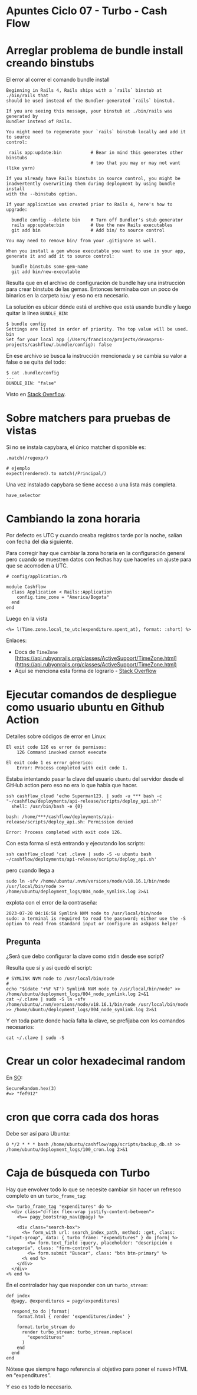 # Apuntes Ciclo 07 - Turbo - Cash Flow

# Arreglar problema de bundle install creando binstubs

El error al correr el comando bundle install

    Beginning in Rails 4, Rails ships with a `rails` binstub at ./bin/rails that
    should be used instead of the Bundler-generated `rails` binstub.
    
    If you are seeing this message, your binstub at ./bin/rails was generated by
    Bundler instead of Rails.
    
    You might need to regenerate your `rails` binstub locally and add it to source
    control:
    
     rails app:update:bin           # Bear in mind this generates other binstubs
                                    # too that you may or may not want (like yarn)
    
    If you already have Rails binstubs in source control, you might be
    inadvertently overwriting them during deployment by using bundle install
    with the --binstubs option.
    
    If your application was created prior to Rails 4, here's how to upgrade:
    
      bundle config --delete bin    # Turn off Bundler's stub generator
      rails app:update:bin          # Use the new Rails executables
      git add bin                   # Add bin/ to source control
    
    You may need to remove bin/ from your .gitignore as well.
    
    When you install a gem whose executable you want to use in your app,
    generate it and add it to source control:
    
      bundle binstubs some-gem-name
      git add bin/new-executable

Resulta que en el archivo de configuración de bundle hay una instrucción para crear binstubs de las gemas. Entonces terminaba con un poco de binarios en la carpeta `bin/` y eso no era necesario.

La solución es ubicar dónde está el archivo que está usando bundle y luego quitar la línea `BUNDLE_BIN`:

    $ bundle config
    Settings are listed in order of priority. The top value will be used.
    bin
    Set for your local app (/Users/francisco/projects/devaspros-projects/cashflow/.bundle/config): false

En ese archivo se busca la instrucción mencionada y se cambia su valor a false o se quita del todo:

    $ cat .bundle/config 
    ---
    BUNDLE_BIN: "false"

Visto en [Stack Overflow](https://stackoverflow.com/a/35636208/1407371).


# Sobre matchers para pruebas de vistas

Si no se instala capybara, el único matcher disponible es:

    .match(/regexp/)
    
    # ejemplo
    expect(rendered).to match(/Principal/)

Una vez instalado capybara se tiene acceso a una lista más completa.

    have_selector


# Cambiando la zona horaria

Por defecto es UTC y cuando creaba registros tarde por la noche, salían con fecha del día siguiente.

Para corregir hay que cambiar la zona horaria en la configuración general pero cuando se muestren  datos con fechas hay que hacerles un ajuste para que se acomoden a UTC.

    # config/application.rb
    
    module Cashflow
      class Application < Rails::Application
        config.time_zone = "America/Bogota"
      end
    end

Luego en la vista

    <%= l(Time.zone.local_to_utc(expenditure.spent_at), format: :short) %>

Enlaces:

- Docs de `TimeZone` [https://api.rubyonrails.org/classes/ActiveSupport/TimeZone.html](https://api.rubyonrails.org/classes/ActiveSupport/TimeZone.html)
- Aquí se menciona esta forma de lograrlo - [Stack Overflow](https://stackoverflow.com/questions/16818180/ruby-rails-change-the-timezone-of-a-time-without-changing-the-value)


# Ejecutar comandos de despliegue como usuario ubuntu en Github Action

Detalles sobre códigos de error en Linux:

    El exit code 126 es error de permisos:
        126 Command invoked cannot execute
        
    El exit code 1 es error génerico:
        Error: Process completed with exit code 1.

Estaba intentando pasar la clave del usuario `ubuntu` del servidor desde el GitHub action pero eso no era lo que había que hacer.

    ssh cashflow_cloud 'echo Superman123. | sudo -u *** bash -c "~/cashflow/deployments/api-release/scripts/deploy_api.sh"'
      shell: /usr/bin/bash -e {0}
    
    bash: /home/***/cashflow/deployments/api-release/scripts/deploy_api.sh: Permission denied
    
    Error: Process completed with exit code 126.

Con esta forma sí está entrando y ejecutando los scripts:

    ssh cashflow_cloud 'cat .clave | sudo -S -u ubuntu bash ~/cashflow/deployments/api-release/scripts/deploy_api.sh'

pero cuando llega a

    sudo ln -sfv /home/ubuntu/.nvm/versions/node/v18.16.1/bin/node /usr/local/bin/node >> /home/ubuntu/deployment_logs/004_node_symlink.log 2>&1

explota con el error de la contraseña:

    2023-07-20 04:16:58 Symlink NVM node to /usr/local/bin/node
    sudo: a terminal is required to read the password; either use the -S option to read from standard input or configure an askpass helper


## Pregunta

¿Será que debo configurar la clave como stdin desde ese script?

Resulta que sí y así quedó el script:

    # SYMLINK NVM node to /usr/local/bin/node
    #
    echo "$(date '+%F %T') Symlink NVM node to /usr/local/bin/node" >> /home/ubuntu/deployment_logs/004_node_symlink.log 2>&1
    cat ~/.clave | sudo -S ln -sfv /home/ubuntu/.nvm/versions/node/v18.16.1/bin/node /usr/local/bin/node >> /home/ubuntu/deployment_logs/004_node_symlink.log 2>&1

Y en toda parte donde hacía falta la clave, se prefijaba con los comandos necesarios:

    cat ~/.clave | sudo -S


# Crear un color hexadecimal random

En [SO](https://stackoverflow.com/a/11265881/1407371):

    SecureRandom.hex(3)
    #=> "fef912"


# cron que corra cada dos horas

Debe ser así para Ubuntu:

    0 */2 * * * bash /home/ubuntu/cashflow/app/scripts/backup_db.sh >> /home/ubuntu/deployment_logs/100_cron.log 2>&1


# Caja de búsqueda con Turbo

Hay que envolver todo lo que se necesite cambiar sin hacer un refresco completo en un `turbo_frame_tag`:

    <%= turbo_frame_tag "expenditures" do %>
      <div class="d-flex flex-wrap justify-content-between">
        <%== pagy_bootstrap_nav(@pagy) %>
    
        <div class="search-box">
          <%= form_with url: search_index_path, method: :get, class: "input-group", data: { turbo_frame: "expenditures" } do |form| %>
            <%= form.text_field :query, placeholder: "descripción o categoría", class: "form-control" %>
            <%= form.submit "Buscar", class: "btn btn-primary" %>
          <% end %>
        </div>
      </div>
    <% end %>

En el controlador hay que responder con un `turbo_stream`:

    def index
      @pagy, @expenditures = pagy(expenditures)
    
      respond_to do |format|
        format.html { render 'expenditures/index' }
    
        format.turbo_stream do
          render turbo_stream: turbo_stream.replace(
            "expenditures"
          )
        end
      end
    end

Nótese que siempre hago referencia al objetivo para poner el nuevo HTML en “expenditures”.

Y eso es todo lo necesario.

